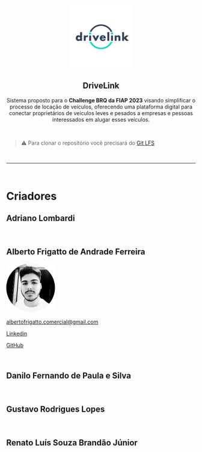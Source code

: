 <p align='center'>
<img
    src='./img/logo.png'
    width='170'
/>

<h2 align='center'>DriveLink</h2>

<p align='center'>Sistema proposto para o <b>Challenge BRQ da FIAP 2023</b> visando simplificar o processo de locação de veículos, oferecendo uma plataforma digital para conectar proprietários de veículos leves e pesados a empresas e pessoas interessados em alugar esses veículos.</p>
</p>

<br/>

> ⚠️ Para clonar o repositório você precisará do [Git LFS](https://git-lfs.com)

<br/>

---

<br/>

# Criadores

## Adriano Lombardi

<br/>

## Alberto Frigatto de Andrade Ferreira

<img
    src='./img/frigatto.png'
    width='130'
/>

albertofrigatto.comercial@gmail.com

[Linkedin](https://www.linkedin.com/in/alberto-frigatto-de-andrade-ferreira-a72022251/)

[GitHub](https://github.com/Alberto-Frigatto)

<br/>

## Danilo Fernando de Paula e Silva

<br/>

## Gustavo Rodrigues Lopes

<br/>

## Renato Luís Souza Brandão Júnior